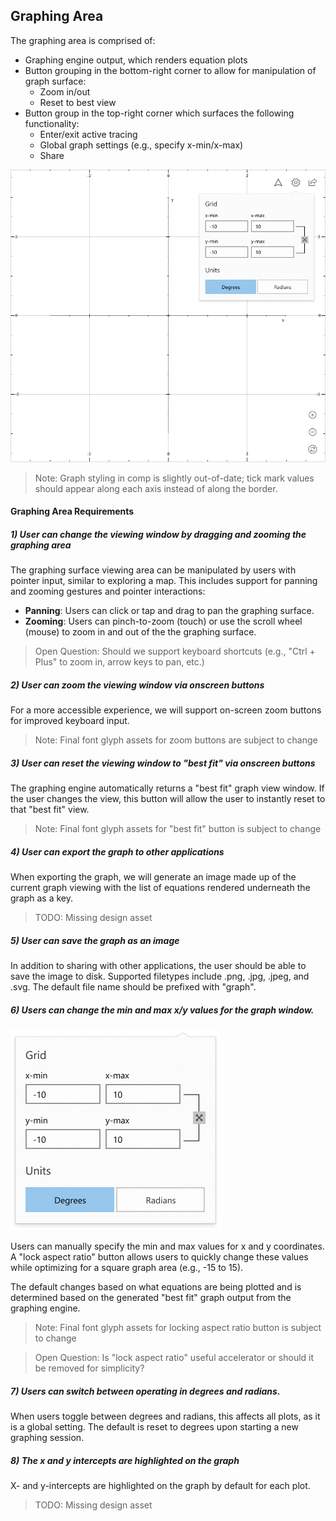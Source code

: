 ## Graphing Area

The graphing area is comprised of:

* Graphing engine output, which renders equation plots
* Button grouping in the bottom-right corner to allow for manipulation of graph surface:
  * Zoom in/out
  * Reset to best view
* Button group in the top-right corner which surfaces the following functionality:
  * Enter/exit active tracing
  * Global graph settings (e.g., specify x-min/x-max)
  * Share

![Graphing Area](./images/graphingAreaClean.png)

> Note: Graph styling in comp is slightly out-of-date; tick mark values should appear along each axis instead of along the border.

#### Graphing Area Requirements

##### 1) User can change the viewing window by dragging and zooming the graphing area

The graphing surface viewing area can be manipulated by users with pointer input, similar to exploring a map. This includes support for panning and zooming gestures and pointer interactions:

* **Panning**: Users can click or tap and drag to pan the graphing surface.
* **Zooming**:  Users can pinch-to-zoom (touch) or use the scroll wheel (mouse) to zoom in and out of the  the graphing surface.

> Open Question: Should we support keyboard shortcuts (e.g., "Ctrl + Plus" to zoom in, arrow keys to pan, etc.)

##### 2) User can zoom the viewing window via onscreen buttons

For a more accessible experience, we will support on-screen zoom buttons for improved keyboard input.

> Note: Final font glyph assets for zoom buttons are subject to change

##### 3) User can reset the viewing window to "best fit" via onscreen buttons

The graphing engine automatically returns a "best fit" graph view window. If the user changes the view, this button will allow the user to instantly reset to that "best fit" view.

>  Note: Final font glyph assets for "best fit" button is subject to change

##### 4) User can export the graph to other applications

When exporting the graph, we will generate an image made up of the current graph viewing with the list of equations rendered underneath the graph as a key.

> TODO: Missing design asset

##### 5) User can save the graph as an image

In addition to sharing with other applications, the user should be able to save the image to disk. Supported filetypes include .png, .jpg, .jpeg, and .svg. The default file name should be prefixed with "graph".

##### 6) Users can change the min and max x/y values for the graph window.

![Graph Options](./images/graphOptions.png)

Users can manually specify the min and max values for x and y coordinates. A "lock aspect ratio" button allows users to quickly change these values while optimizing for a square graph area (e.g., -15 to 15).

The default changes based on what equations are being plotted and is determined based on the generated "best fit" graph output from the graphing engine.

> Note: Final font glyph assets for locking aspect ratio button is subject to change

> Open Question: Is "lock aspect ratio" useful accelerator or should it be removed for simplicity?

##### 7) Users can switch between operating in degrees and radians.

When users toggle between degrees and radians, this affects all plots, as it is a global setting. The default is reset to degrees upon starting a new graphing session.

##### 8) The x and y intercepts are highlighted on the graph

X- and y-intercepts are highlighted on the graph by default for each plot.

> TODO: Missing design asset
